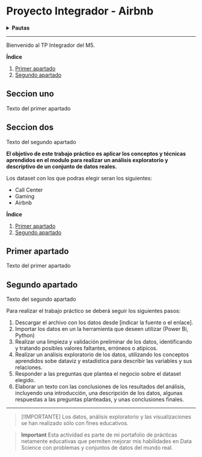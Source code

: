 

# Proyecto Integrador - Airbnb

<details>
  
**<summary>Pautas</summary>**

* Vegetables
* Fruits
* Fish

</details>

---

Bienvenido al TP Integrador del M5.

**Índice**
1. [Primer apartado](#id1)
2. [Segundo apartado](https://github.com/JohannaRangel/DS_SoyHenry/edit/main/M5/airbnb/Proyecto%20Integrador%20Airbnb.md#seccion-dos)

   
<div id='id1' />
  
## Seccion uno
Texto del primer apartado

<div id='id2' />
  
## Seccion dos
Texto del segundo apartado


**El objetivo de este trabajo práctico es aplicar los conceptos y técnicas aprendidos en el modulo para realizar un análisis exploratorio y descriptivo de un conjunto de datos reales.**

Los dataset con los que podras elegir seran los siguientes:
* Call Center
* Gaming
* Airbnb

**Índice**   
1. [Primer apartado](#id1)
2. [Segundo apartado](#id2)

## Primer apartado<a name="id1"></a>
Texto del primer apartado

## Segundo apartado<a name="id2"></a>
Texto del segundo apartado


Para realizar el trabajo práctico se deberá seguir los siguientes pasos:

1. Descargar el archivo con los datos desde [indicar la fuente o el enlace].
2. Importar los datos en un la herramienta que deseen utilizar (Power Bi, Python)
3. Realizar una limpieza y validación preliminar de los datos, identificando y tratando posibles valores faltantes, erróneos o atípicos.
4. Realizar un análisis exploratorio de los datos, utilizando los conceptos aprendidos sobe dataviz y estadística para describir las variables y sus relaciones.
5. Responder a las preguntas que plantea el negocio sobre el dataset elegido.
6. Elaborar un texto con las conclusiones de los resultados del análisis, incluyendo una introducción, una descripción de los datos, algunas respuestas a las preguntas planteadas, y unas conclusiones finales.
---


> [!IMPORTANTE]
> Los datos, análisis exploratorio y las visualizaciones se han realizado sólo con fines educativos.

> **Important** 
> Esta actividad es parte de mi portafolio de prácticas netamente educativas que permiten mejorar mis habilidades en Data Science con problemas y conjuntos de datos del mundo real.
